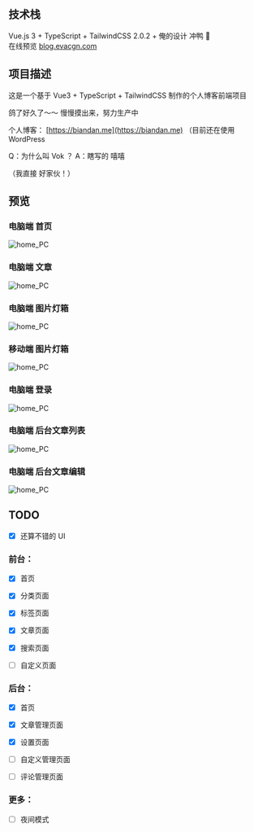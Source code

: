 ## 技术栈

Vue.js 3 + TypeScript + TailwindCSS 2.0.2 + 俺的设计
冲鸭 🦷  
在线预览  [blog.evacgn.com](https://blog.evacgn.com)

## 项目描述

这是一个基于 Vue3 + TypeScript + TailwindCSS 制作的个人博客前端项目

鸽了好久了～～ 慢慢摸出来，努力生产中

个人博客： [https://biandan.me](https://biandan.me) （目前还在使用 WordPress

Q：为什么叫 Vok ？ A：瞎写的 嘻嘻

（我直接 好家伙！）

## 预览

### 电脑端 首页

![home_PC](images/home.png)

### 电脑端 文章

![home_PC](images/post.png)

### 电脑端 图片灯箱

![home_PC](images/lightbox_pc.png)

### 移动端 图片灯箱

![home_PC](images/lightbox_phone.png)

### 电脑端 登录

![home_PC](images/login.png)

### 电脑端 后台文章列表

![home_PC](images/edit.png)

### 电脑端 后台文章编辑

![home_PC](images/edit2.png)

## TODO

- [x] 还算不错的 UI

### 前台：

- [x] 首页

- [x] 分类页面

- [x] 标签页面

- [x] 文章页面

- [x] 搜索页面

- [ ] 自定义页面

### 后台：

- [x] 首页

- [x] 文章管理页面

- [x] 设置页面

- [ ] 自定义管理页面

- [ ] 评论管理页面

### 更多：

- [ ] 夜间模式
